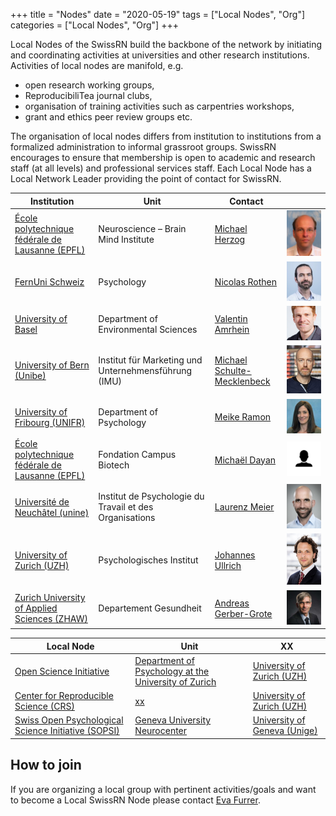 +++
title = "Nodes"
date = "2020-05-19"
tags = ["Local Nodes", "Org"]
categories = ["Local Nodes", "Org"]
+++

Local Nodes of the SwissRN build the backbone of the network by initiating and coordinating activities at universities and other research institutions. Activities of local nodes are manifold, e.g.

* open research working groups,
* ReproducibiliTea journal clubs,
* organisation of training activities such as carpentries workshops,
* grant and ethics peer review groups etc.

The organisation of local nodes differs from institution to institutions from a formalized administration to informal grassroot groups. SwissRN encourages to ensure that membership is open to academic and research staff (at all levels) and professional services staff. Each Local Node has a Local Network Leader providing the point of contact for SwissRN.

Institution |  Unit |   Contact   |  |
--------------|---|-------------|---|
[&Eacute;cole polytechnique f&eacute;d&eacute;rale de Lausanne (EPFL)](https://www.epfl.ch/en/) | Neuroscience – Brain Mind Institute | [Michael Herzog](https://www.epfl.ch/labs/lpsy/team/herzog/)| ![Michael Herzog](./../img/pic_MichaelHerzog.jpg)  |
[FernUni Schweiz](https://fernuni.ch)| Psychology | [Nicolas Rothen](https://fernuni.ch/forschung/forschung-fakultaeten/psychologie/forschungsgruppe-nicolas-rothen/nicolas-rothen/) | ![Nicoals Rothern](./../img/pic_NicolasRothen.jpg)  |
[University of Basel](https://www.unibas.ch/en.html)| Department of Environmental Sciences| [Valentin Amrhein](https://duw.unibas.ch/en/persons/valentin-amrhein-2310/) | ![Valentin Amrhein](./../img/pic_ValentinAmrhein.jpeg)  |
[University of Bern (Unibe)](https://www.unibe.ch/index_eng.html)| Institut für Marketing und Unternehmensführung (IMU) | [Michael Schulte-Mecklenbeck](https://www.consumer.imu.unibe.ch/ueber_uns/team/pd_dr_schulte_mecklenbeck_michael/index_ger.html) | ![Michael Schulte-Mecklenbeck](./../img/pic_MichaelSchulte-Mecklenbeck.jpg)  |
[University of Fribourg (UNIFR)](https://www.unifr.ch/home/en.html)| Department of Psychology | [Meike Ramon](https://www3.unifr.ch/psycho/de/departement/mitarbeitende/dept/people/185474/78b81) | ![Meike Ramon](./../img/pic_MeikeRamon.jpg)  |
[&Eacute;cole polytechnique f&eacute;d&eacute;rale de Lausanne (EPFL)](https://www.epfl.ch/en/) | Fondation Campus Biotech | [Micha&euml;l Dayan](https://people.epfl.ch/michael.dayan) | ![Michael Dayan](./../img/pic_MichaelDayan.svg)  |
[Universit&eacute; de Neuch&acirc;tel (unine)](https://www.unine.ch/unine/home.html)| Institut de Psychologie du Travail et des Organisations | [Laurenz Meier](https://www.unine.ch/ipto/home/collaborateurstrices/laurenzmeier.html) |![Laurenz Meier](./../img/pic_LaurenzMeier.png)  |
[University of Zurich (UZH)](https://www.uzh.ch/en.html)| Psychologisches Institut | [Johannes Ullrich](https://www.psychologie.uzh.ch/de/bereiche/sob/sozpsy/Team1/jullrich.html) |![Johannes Ullrich](./../img/pic_JohannesUllrich.jpg)  |
[Zurich University of Applied Sciences (ZHAW)](https://www.zhaw.ch/en/university/)| Departement Gesundheit | [Andreas Gerber-Grote](https://www.zhaw.ch/de/ueber-uns/person/gerd/) |![Andreas Gerber-Grote](./../img/pic_AndreasGerber-Grote.jpg)  |

Local Node |  Unit |   XX   |
--------------|---|-------------|
[Open Science Initiative](https://www.psychologie.uzh.ch/de/dienstleistungen/open-science.html) | [Department of Psychology at the University of Zurich](https://www.psychology.uzh.ch/en.html) | [University of Zurich (UZH)](https://www.uzh.ch/en.html)|
[Center for Reproducible Science (CRS)](http://www.crs.uzh.ch/en.html) | [xx](http://www.crs.uzh.ch/en.html) | [University of Zurich (UZH)](https://www.uzh.ch/en.html)|
[Swiss Open Psychological Science Initiative (SOPSI)](https://www.sopsi.org/about-us) | [Geneva University Neurocenter](https://neurocenter-unige.ch) | [University of Geneva (Unige)](https://www.unige.ch/en/university/presentation/)|


## How to join
If you are organizing a local group with pertinent activities/goals and want to become a Local SwissRN Node please contact [Eva Furrer](mailto:eva.furrer@uzh.ch).
